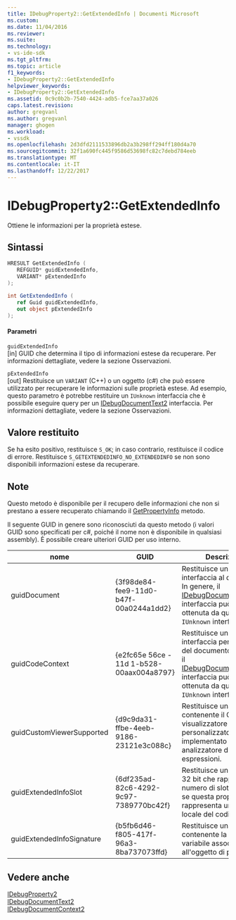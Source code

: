 ```yaml
---
title: IDebugProperty2::GetExtendedInfo | Documenti Microsoft
ms.custom: 
ms.date: 11/04/2016
ms.reviewer: 
ms.suite: 
ms.technology:
- vs-ide-sdk
ms.tgt_pltfrm: 
ms.topic: article
f1_keywords:
- IDebugProperty2::GetExtendedInfo
helpviewer_keywords:
- IDebugProperty2::GetExtendedInfo
ms.assetid: 0c9c0b2b-7540-4424-adb5-fce7aa37a026
caps.latest.revision: 
author: gregvanl
ms.author: gregvanl
manager: ghogen
ms.workload:
- vssdk
ms.openlocfilehash: 2d3dfd2111533896db2a3b298ff294ff180d4a70
ms.sourcegitcommit: 32f1a690fc445f9586d53698fc82c7debd784eeb
ms.translationtype: MT
ms.contentlocale: it-IT
ms.lasthandoff: 12/22/2017
---
```

# <a name="idebugproperty2getextendedinfo"></a>IDebugProperty2::GetExtendedInfo
Ottiene le informazioni per la proprietà estese.  
  
## <a name="syntax"></a>Sintassi  
  
```cpp  
HRESULT GetExtendedInfo (   
   REFGUID* guidExtendedInfo,  
   VARIANT* pExtendedInfo  
);  
```  
  
```csharp  
int GetExtendedInfo (   
   ref Guid guidExtendedInfo,  
   out object pExtendedInfo  
);  
```  
  
#### <a name="parameters"></a>Parametri  
 `guidExtendedInfo`  
 [in] GUID che determina il tipo di informazioni estese da recuperare. Per informazioni dettagliate, vedere la sezione Osservazioni.  
  
 `pExtendedInfo`  
 [out] Restituisce un `VARIANT` (C++) o un oggetto (c#) che può essere utilizzato per recuperare le informazioni sulle proprietà estese. Ad esempio, questo parametro è potrebbe restituire un `IUnknown` interfaccia che è possibile eseguire query per un [IDebugDocumentText2](../../../extensibility/debugger/reference/idebugdocumenttext2.md) interfaccia. Per informazioni dettagliate, vedere la sezione Osservazioni.  
  
## <a name="return-value"></a>Valore restituito  
 Se ha esito positivo, restituisce `S_OK`; in caso contrario, restituisce il codice di errore. Restituisce `S_GETEXTENDEDINFO_NO_EXTENDEDINFO` se non sono disponibili informazioni estese da recuperare.  
  
## <a name="remarks"></a>Note  
 Questo metodo è disponibile per il recupero delle informazioni che non si prestano a essere recuperato chiamando il [GetPropertyInfo](../../../extensibility/debugger/reference/idebugproperty2-getpropertyinfo.md) metodo.  
  
 Il seguente GUID in genere sono riconosciuti da questo metodo (i valori GUID sono specificati per c#, poiché il nome non è disponibile in qualsiasi assembly). È possibile creare ulteriori GUID per uso interno.  
  
|nome|GUID|Descrizione|  
|----------|----------|-----------------|  
|guidDocument|{3f98de84-fee9-11d0-b47f-00a0244a1dd2}|Restituisce un `IUnknown` interfaccia al documento. In genere, il [IDebugDocumentText2](../../../extensibility/debugger/reference/idebugdocumenttext2.md) interfaccia può essere ottenuta da questo `IUnknown` interfaccia.|  
|guidCodeContext|{e2fc65e 56ce - 11d 1-b528-00aax004a8797}|Restituisce un `IUnknown` interfaccia per il contesto del documento. In genere, il [IDebugDocumentContext2](../../../extensibility/debugger/reference/idebugdocumentcontext2.md) interfaccia può essere ottenuta da questo `IUnknown` interfaccia.|  
|guidCustomViewerSupported|{d9c9da31-ffbe-4eeb-9186-23121e3c088c}|Restituisce una stringa contenente il CLSID di un visualizzatore personalizzato, in genere implementato tramite un analizzatore di espressioni.|  
|guidExtendedInfoSlot|{6df235ad-82c6-4292-9c97-7389770bc42f}|Restituisce un numero a 32 bit che rappresenta il numero di slot desiderato se questa proprietà rappresenta un indirizzo locale del codice gestito.|  
|guidExtendedInfoSignature|{b5fb6d46-f805-417f-96a3-8ba737073ffd}|Restituisce una stringa contenente la firma della variabile associata all'oggetto di proprietà.|  
  
## <a name="see-also"></a>Vedere anche  
 [IDebugProperty2](../../../extensibility/debugger/reference/idebugproperty2.md)   
 [IDebugDocumentText2](../../../extensibility/debugger/reference/idebugdocumenttext2.md)   
 [IDebugDocumentContext2](../../../extensibility/debugger/reference/idebugdocumentcontext2.md)